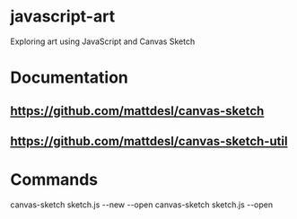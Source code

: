 # javascript-art
Exploring art using JavaScript and Canvas Sketch

# Documentation

## https://github.com/mattdesl/canvas-sketch
## https://github.com/mattdesl/canvas-sketch-util

# Commands
canvas-sketch sketch.js --new --open 
canvas-sketch sketch.js --open
  
 

